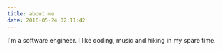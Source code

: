 ```yaml
---
title: about me
date: 2016-05-24 02:11:42
---
```


I'm a software engineer. I like coding, music and hiking in my spare time.
